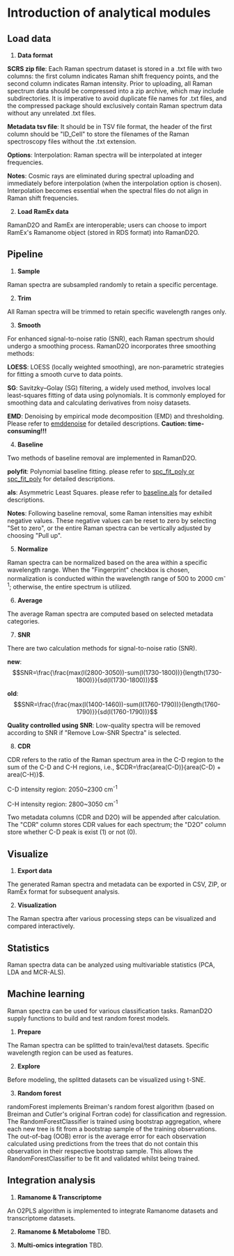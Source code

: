 # Introduction of analytical modules

## Load data

1. **Data format**

**SCRS zip file**: Each Raman spectrum dataset is stored in a .txt file with two columns: the first column indicates Raman shift frequency points, and the second column indicates Raman intensity. Prior to uploading, all Raman spectrum data should be compressed into a zip archive, which may include subdirectories. It is imperative to avoid duplicate file names for .txt files, and the compressed package should exclusively contain Raman spectrum data without any unrelated .txt files.

**Metadata tsv file**:  It should be in TSV file format, the header of the first column should be "ID_Cell" to store the filenames of the Raman spectroscopy files without the .txt extension.

**Options**: Interpolation: Raman spectra will be interpolated at integer frequencies.

**Notes**: Cosmic rays are eliminated during spectral uploading and immediately before interpolation (when the interpolation option is chosen). Interpolation becomes essential when the spectral files do not align in Raman shift frequencies.

2. **Load RamEx data**

RamanD2O and RamEx are interoperable; users can choose to import RamEx's Ramanome object (stored in RDS format) into RamanD2O.

## Pipeline

1. **Sample**

Raman spectra are subsampled randomly to retain a specific percentage.

2. **Trim**

All Raman spectra will be trimmed to retain specific wavelength ranges only.

3. **Smooth**

For enhanced signal-to-noise ratio (SNR), each Raman spectrum should undergo a smoothing process. RamanD2O incorporates three smoothing methods:

**LOESS**: LOESS (locally weighted smoothing), are non-parametric strategies for fitting a smooth curve to data points.

**SG**: Savitzky–Golay (SG) filtering, a widely used method, involves local least-squares fitting of data using polynomials. It is commonly employed for smoothing data and calculating derivatives from noisy datasets.

**EMD**: Denoising by empirical mode decomposition (EMD) and thresholding. Please refer to <a href="https://www.rdocumentation.org/packages/EMD/versions/1.5.9/topics/emddenoise" target="_blank">emddenoise</a> for detailed descriptions. **Caution: time-consuming!!!**

4. **Baseline**

Two methods of baseline removal are implemented in RamanD2O.

**polyfit**: Polynomial baseline fitting. please refer to <a href="https://r-hyperspec.github.io/hyperSpec/reference/baselines.html" target="_blank">spc_fit_poly or spc_fit_poly</a> for detailed descriptions.

**als**: Asymmetric Least Squares. please refer to <a href="https://www.rdocumentation.org/packages/baseline/versions/1.3-5/topics/baseline.als" target="_blank">baseline.als</a> for detailed descriptions.

**Notes**: Following baseline removal, some Raman intensities may exhibit negative values. These negative values can be reset to zero by selecting "Set to zero", or the entire Raman spectra can be vertically adjusted by choosing "Pull up". 

5. **Normalize**

Raman spectra can be normalized based on the area within a specific wavelength range. When the "Fingerprint" checkbox is chosen, normalization is conducted within the wavelength range of 500 to 2000 cm<sup>-1</sup>; otherwise, the entire spectrum is utilized.

6. **Average**

The average Raman spectra are computed based on selected metadata categories.

7. **SNR**

There are two calculation methods for signal-to-noise ratio (SNR).

**new**: $$SNR=\frac{\frac{max(I(2800-3050))-sum(I(1730-1800))}{length(1730-1800)}}{sd(I(1730-1800))}$$

**old**: $$SNR=\frac{\frac{max(I(1400-1460))-sum(I(1760-1790))}{length(1760-1790)}}{sd(I(1760-1790))}$$

**Quality controlled using SNR**: Low-quality spectra will be removed according to SNR if "Remove Low-SNR Spectra" is selected.

8. **CDR**

CDR refers to the ratio of the Raman spectrum area in the C-D region to the sum of the C-D and C-H regions, i.e., $CDR=\frac{area(C-D)}{area(C-D) + area(C-H)}$.

C-D intensity region: 2050~2300 cm<sup>-1</sup>

C-H intensity region: 2800~3050 cm<sup>-1</sup>

Two metadata columns (CDR and D2O) will be appended after calculation. The "CDR" column stores CDR values for each spectrum; the "D2O" column store whether C-D peak is exist (1) or not (0).

## Visualize

1. **Export data**

The generated Raman spectra and metadata can be exported in CSV, ZIP, or RamEx format for subsequent analysis.

2. **Visualization**

The Raman spectra after various processing steps can be visualized and compared interactively.

## Statistics

Raman spectra data can be analyzed using multivariable statistics (PCA, LDA and MCR-ALS).

## Machine learning

Raman spectra can be used for various classification tasks. RamanD2O supply functions to build and test random forest models.

1. **Prepare**

The Raman spectra can be splitted to train/eval/test datasets. Specific wavelength region can be used as features.

2. **Explore**

Before modeling, the splitted datasets can be visualized using t-SNE.

3. **Random forest**

randomForest implements Breiman's random forest algorithm (based on Breiman and Cutler's original Fortran code) for classification and regression. The RandomForestClassifier is trained using bootstrap aggregation, where each new tree is fit from a bootstrap sample of the training observations. The out-of-bag (OOB) error is the average error for each observation calculated using predictions from the trees that do not contain this observation in their respective bootstrap sample. This allows the RandomForestClassifier to be fit and validated whilst being trained.

## Integration analysis

1. **Ramanome & Transcriptome**

An O2PLS algorithm is implemented to integrate Ramanome datasets and transcriptome datasets.

2. **Ramanome & Metabolome**
TBD.

3. **Multi-omics integration**
TBD.

